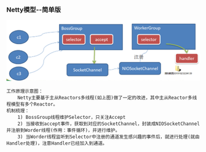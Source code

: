 ### Netty模型--简单版
![avatar](./pic/011_netty.png)  
```text
工作原理示意图：
    Netty主要基于主从Reactors多线程(如上图)做了一定的改进，其中主从Reactor多线程模型有多个Reactor。
机制梳理：
    1) BossGroup线程维护Selector，只关注Accept
    2) 当接收到accept事件，获取到对应的SocketChannel，封装成NIOSocketChannel并注册到Worder线程(作用：事件循环)，并进行维护。
    3) 当Worder线程监听到Selector中注册的通道发生感兴趣的事件后，就进行处理(就由Handler处理)，注意Handler已经加入到通道。  
```